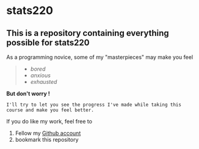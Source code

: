 # stats220

## This is a repository containing everything possible for stats220

As a programming novice, some of my "masterpieces" may make you feel
>* *bored*
>* *anxious*
>* *exhausted*  


**But don't worry !**


`I'll try to let you see the progress I've made while taking this course and make you feel better.`


If you do like my work, feel free to
1. Fellow my [Github account](https://github.com/HWL222)
2. bookmark this repository
